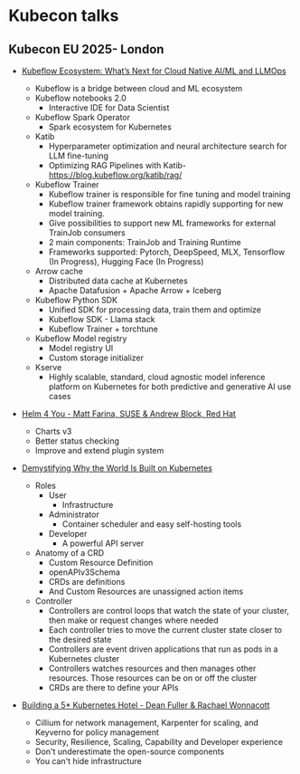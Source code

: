 # Kubecon talks

## Kubecon EU 2025- London
- [Kubeflow Ecosystem: What’s Next for Cloud Native AI/ML and LLMOps](https://youtu.be/gGP9QdlNr9Y?si=6jjoiNT9-E-IIwX9)
    - Kubeflow is a bridge between cloud and ML ecosystem
    - Kubeflow notebooks 2.0
      - Interactive IDE for Data Scientist
    - Kubeflow Spark Operator
      - Spark ecosystem for Kubernetes
    - Katib
      - Hyperparameter optimization and neural architecture search for LLM fine-tuning
      - Optimizing RAG Pipelines with Katib- https://blog.kubeflow.org/katib/rag/
    - Kubeflow Trainer
      - Kubeflow trainer is responsible for fine tuning and model training
      - Kubeflow trainer framework obtains rapidly supporting for new model training.
      - Give possibilities to support new ML frameworks for external TrainJob consumers
      - 2 main components: TrainJob and Training Runtime
      - Frameworks supported: Pytorch, DeepSpeed, MLX, Tensorflow (In Progress), Hugging Face (In Progress)
    - Arrow cache
      - Distributed data cache at Kubernetes
      - Apache Datafusion + Apache Arrow + Iceberg
    - Kubeflow Python SDK
      - Unified SDK for processing data, train them and optimize
      - Kubeflow SDK - Llama stack
      - Kubeflow Trainer + torchtune
    - Kubeflow Model registry
      - Model registry UI
      - Custom storage initializer
    - Kserve
      - Highly scalable, standard, cloud agnostic model inference platform on Kubernetes for both predictive and generative AI use cases
      
- [Helm 4 You - Matt Farina, SUSE & Andrew Block, Red Hat](https://youtu.be/rdTPbm9f_fc?si=wo4FKRpe9L7Osm_e)
  - Charts v3
  - Better status checking
  - Improve and extend plugin system

- [Demystifying Why the World Is Built on Kubernetes](https://youtu.be/dVM20108SRc?si=7kqeowrUZWydGi_o)
  - Roles
    - User
      - Infrastructure
    - Administrator
      - Container scheduler and easy self-hosting tools
    - Developer
      - A powerful API server
  - Anatomy of a CRD
    - Custom Resource Definition
    - openAPIv3Schema
    - CRDs are definitions
    - And Custom Resources are unassigned action items
  - Controller
    - Controllers are control loops that watch the state of your cluster, then make or request changes where needed
    - Each controller tries to move the current cluster state closer to the desired state
    - Controllers are event driven applications that run as pods in a Kubernetes cluster
    - Controllers watches resources and then manages other resources. Those resources can be on or off the cluster
    - CRDs are there to define your APIs

- [Building a 5* Kubernetes Hotel - Dean Fuller & Rachael Wonnacott](https://youtu.be/ahANKkTT-yo?si=cC3JbOil819H_X-r)
  - Cillium for network management, Karpenter for scaling, and Keyverno for policy management
  - Security, Resilience, Scaling, Capability and Developer experience
  - Don't underestimate the open-source components
  - You can't hide infrastructure
  

